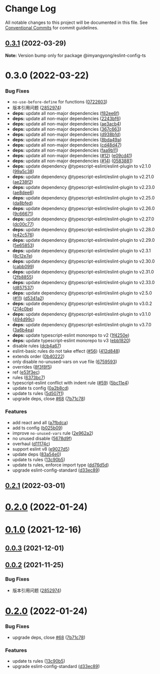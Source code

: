 # Change Log

All notable changes to this project will be documented in this file.
See [Conventional Commits](https://conventionalcommits.org) for commit guidelines.

## [0.3.1](https://github.com/imyangyong/eslint-config/compare/release0.3.0...release0.3.1) (2022-03-29)

**Note:** Version bump only for package @imyangyong/eslint-config-ts





# 0.3.0 (2022-03-22)


### Bug Fixes

* `no-use-before-define` for functions ([0722603](https://github.com/imyangyong/eslint-config/commit/0722603cfee659abab80e9e7f30a8112702ccc12))
* 版本引用问题 ([2852974](https://github.com/imyangyong/eslint-config/commit/28529746e864a55f04b24ed2fe527620546d6c03))
* **deps:** update all non-major dependencies ([f82ee6f](https://github.com/imyangyong/eslint-config/commit/f82ee6fce9153f098c8fbbeef17f88261e08176f))
* **deps:** update all non-major dependencies ([2243bf6](https://github.com/imyangyong/eslint-config/commit/2243bf67fac0f75c1a4e35c604f49ebb2092d960))
* **deps:** update all non-major dependencies ([ae3acb4](https://github.com/imyangyong/eslint-config/commit/ae3acb40f34fa117bb0afe6f9959daa5c0f9a197))
* **deps:** update all non-major dependencies ([367c663](https://github.com/imyangyong/eslint-config/commit/367c663eb0eca976b2e932d5666b0e47f751a03c))
* **deps:** update all non-major dependencies ([d938b1d](https://github.com/imyangyong/eslint-config/commit/d938b1d714e429f4dd4cce56b8b2c4cdee0de242))
* **deps:** update all non-major dependencies ([8bda49a](https://github.com/imyangyong/eslint-config/commit/8bda49afb37d50c647995354cec4d11589eeef8f))
* **deps:** update all non-major dependencies ([cd48d47](https://github.com/imyangyong/eslint-config/commit/cd48d476bfe63623b66d9d5107b794f3b2e73129))
* **deps:** update all non-major dependencies ([faa9b11](https://github.com/imyangyong/eslint-config/commit/faa9b11d52d5d34a4c89917bb6b1aeaa8f7bbdb2))
* **deps:** update all non-major dependencies ([#12](https://github.com/imyangyong/eslint-config/issues/12)) ([e09cd41](https://github.com/imyangyong/eslint-config/commit/e09cd415f12fa1afe18430c50f6b72189700aa8c))
* **deps:** update all non-major dependencies ([#14](https://github.com/imyangyong/eslint-config/issues/14)) ([0583881](https://github.com/imyangyong/eslint-config/commit/05838817541d500e3aab0e215f879c1c7ceb7ced))
* **deps:** update dependency @typescript-eslint/eslint-plugin to v2.1.0 ([99a5c38](https://github.com/imyangyong/eslint-config/commit/99a5c38fec74924f4014ce655a74e74c0493252a))
* **deps:** update dependency @typescript-eslint/eslint-plugin to v2.21.0 ([ae238f2](https://github.com/imyangyong/eslint-config/commit/ae238f275c17c8959274da007b60cae2f029b7d0))
* **deps:** update dependency @typescript-eslint/eslint-plugin to v2.23.0 ([ae8dee6](https://github.com/imyangyong/eslint-config/commit/ae8dee603589f80410cb19a009a4f50a7daf5472))
* **deps:** update dependency @typescript-eslint/eslint-plugin to v2.25.0 ([da8bfed](https://github.com/imyangyong/eslint-config/commit/da8bfed5c582940ebef807cc396a4c28de7135dd))
* **deps:** update dependency @typescript-eslint/eslint-plugin to v2.26.0 ([9c66671](https://github.com/imyangyong/eslint-config/commit/9c666715c2eef912e343649875441a564486d5ec))
* **deps:** update dependency @typescript-eslint/eslint-plugin to v2.27.0 ([dc00c77](https://github.com/imyangyong/eslint-config/commit/dc00c77075c87f8e49b39b32d44ca4fde0590731))
* **deps:** update dependency @typescript-eslint/eslint-plugin to v2.28.0 ([e42c576](https://github.com/imyangyong/eslint-config/commit/e42c5767f6f9a9013286354ee238977b36bbbee2))
* **deps:** update dependency @typescript-eslint/eslint-plugin to v2.29.0 ([5e65853](https://github.com/imyangyong/eslint-config/commit/5e6585335d4f7b88355a7430911c9712bcd20115))
* **deps:** update dependency @typescript-eslint/eslint-plugin to v2.3.1 ([8c12e7e](https://github.com/imyangyong/eslint-config/commit/8c12e7e8cb39b2f0ce9d5e78a8b10a9eee7e30b0))
* **deps:** update dependency @typescript-eslint/eslint-plugin to v2.30.0 ([cabb099](https://github.com/imyangyong/eslint-config/commit/cabb0999cd95d63fd35b50a0073c324f54a621e5))
* **deps:** update dependency @typescript-eslint/eslint-plugin to v2.31.0 ([2fb8855](https://github.com/imyangyong/eslint-config/commit/2fb885521b80ba72511b1005ad919ed148c99428))
* **deps:** update dependency @typescript-eslint/eslint-plugin to v2.33.0 ([d857537](https://github.com/imyangyong/eslint-config/commit/d8575375f6505bfee4165dc33b1cd924b63fb15e))
* **deps:** update dependency @typescript-eslint/eslint-plugin to v2.5.0 ([#11](https://github.com/imyangyong/eslint-config/issues/11)) ([d5341a2](https://github.com/imyangyong/eslint-config/commit/d5341a2507bff753715f2d29e25bb6ab8320cd61))
* **deps:** update dependency @typescript-eslint/eslint-plugin to v3.0.2 ([214c0be](https://github.com/imyangyong/eslint-config/commit/214c0be0292d8b95d57d1fe0272ee7af7a130b78))
* **deps:** update dependency @typescript-eslint/eslint-plugin to v3.1.0 ([494d99c](https://github.com/imyangyong/eslint-config/commit/494d99c2bb52895a055cea7be9b50494a6a67358))
* **deps:** update dependency @typescript-eslint/eslint-plugin to v3.7.0 ([3a6b4ea](https://github.com/imyangyong/eslint-config/commit/3a6b4ea59ec8b9a4d75452ae1f6fd2c51d96b242))
* **deps:** update typescript-eslint monorepo to v2 ([1f4250e](https://github.com/imyangyong/eslint-config/commit/1f4250e75ea44a9e1280b4cfcea63ffd9a32aa80))
* **deps:** update typescript-eslint monorepo to v3 ([ebb1820](https://github.com/imyangyong/eslint-config/commit/ebb18209d5c8417da41be7ca8b2b8658bd4ba1a5))
* disable rules ([dcb4a67](https://github.com/imyangyong/eslint-config/commit/dcb4a67de26a19376ae0db67e14663cbb355680d))
* eslint-basic rules do not take effect ([#56](https://github.com/imyangyong/eslint-config/issues/56)) ([412d848](https://github.com/imyangyong/eslint-config/commit/412d8480d951e8361dda69be8a7e8722c255b755))
* extends order ([0b40222](https://github.com/imyangyong/eslint-config/commit/0b40222ae9e6b659fa802d91e5a074665345b67a))
* only disable no-unused-vars on vue file ([6759593](https://github.com/imyangyong/eslint-config/commit/67595932e447824837d9776204c9b559cb06a185))
* overrides ([8f3f8f5](https://github.com/imyangyong/eslint-config/commit/8f3f8f5a42e1864b42ba7b276b1e8efdb2e80e27))
* ref ([e53f3ec](https://github.com/imyangyong/eslint-config/commit/e53f3ec8dbc1cc3e32d57c08604b2b1d51661ca4))
* rules ([6373bc7](https://github.com/imyangyong/eslint-config/commit/6373bc7ec95fd97379ee6b550148fa34f0611ace))
* typescript-eslint conflict with indent rule ([#59](https://github.com/imyangyong/eslint-config/issues/59)) ([5bc11e4](https://github.com/imyangyong/eslint-config/commit/5bc11e42e69d00c3b4be279338ae14a65b4886e5))
* update ts config ([0a2b8cd](https://github.com/imyangyong/eslint-config/commit/0a2b8cdedef251c724c6c2f9394debf96ada2d66))
* update ts rules ([5d507f1](https://github.com/imyangyong/eslint-config/commit/5d507f1d93d51d0164224a27dcb5a147d7036ef9))
* upgrade deps, close [#68](https://github.com/imyangyong/eslint-config/issues/68) ([7b71c78](https://github.com/imyangyong/eslint-config/commit/7b71c7852d3db3df05961893b4f085c16d95d274))


### Features

* add react and all ([a7fbdca](https://github.com/imyangyong/eslint-config/commit/a7fbdcad4b20294e26e817fae468f468376e49cf))
* add ts config ([b025b09](https://github.com/imyangyong/eslint-config/commit/b025b09a5fb7ebc55af0c4d8be7fe4a98cabdd06))
* improve `no-unused-vars` rule ([2e962a2](https://github.com/imyangyong/eslint-config/commit/2e962a278571113853435221e8c3d43bd9fa1421))
* no unused disable ([5678d9f](https://github.com/imyangyong/eslint-config/commit/5678d9f5c3f72669d79434fba108c01d28f339e3))
* overhaul ([d11174c](https://github.com/imyangyong/eslint-config/commit/d11174c6ddfa6fad5c3f47564985a65f46f83bff))
* support eslint v8 ([e9027d5](https://github.com/imyangyong/eslint-config/commit/e9027d5e20540dd6c6adb6a970a6dcbcf7314a81))
* update deps ([83a54e0](https://github.com/imyangyong/eslint-config/commit/83a54e07d5f1b93df726cbd8d81fb5abee5f60bc))
* update ts rules ([13c90b5](https://github.com/imyangyong/eslint-config/commit/13c90b51504d098ea819dad29888fa5e12f11d3c))
* update ts rules, enforce import type ([dd76d5d](https://github.com/imyangyong/eslint-config/commit/dd76d5d8d9e0f016a00ab92f65cadb1655395c1c))
* upgrade eslint-config-standard ([d33ec89](https://github.com/imyangyong/eslint-config/commit/d33ec89b7619895cf1541e597e0cb664f69fc95f))





## [0.2.1](https://github.com/imyangyong/eslint-config/compare/v0.16.1...v0.2.1) (2022-03-01)



# [0.2.0](https://github.com/imyangyong/eslint-config/compare/v0.16.0...v0.2.0) (2022-01-24)



# [0.1.0](https://github.com/imyangyong/eslint-config/compare/v0.13.1...v0.1.0) (2021-12-16)



## [0.0.3](https://github.com/imyangyong/eslint-config/compare/v0.11.1...v0.0.3) (2021-12-01)



## [0.0.2](https://github.com/imyangyong/eslint-config/compare/v0.10.0...v0.0.2) (2021-11-25)


### Bug Fixes

* 版本引用问题 ([2852974](https://github.com/imyangyong/eslint-config/commit/28529746e864a55f04b24ed2fe527620546d6c03))





# [0.2.0](https://github.com/imyangyong/eslint-config/compare/v0.1.0...v0.2.0) (2022-01-24)


### Bug Fixes

* upgrade deps, close [#68](https://github.com/imyangyong/eslint-config/issues/68) ([7b71c78](https://github.com/imyangyong/eslint-config/commit/7b71c7852d3db3df05961893b4f085c16d95d274))


### Features

* update ts rules ([13c90b5](https://github.com/imyangyong/eslint-config/commit/13c90b51504d098ea819dad29888fa5e12f11d3c))
* upgrade eslint-config-standard ([d33ec89](https://github.com/imyangyong/eslint-config/commit/d33ec89b7619895cf1541e597e0cb664f69fc95f))
